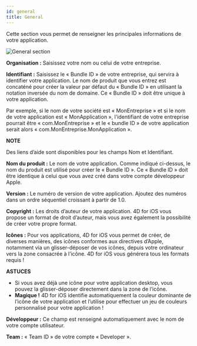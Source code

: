 ```yaml
---
id: general
title: General
---
```


Cette section vous permet de renseigner les principales informations de votre application.

![General section](assets/fr/project-editor/General-section-4D-for-iOS.png)

**Organisation :** Saisissez votre nom ou celui de votre entreprise.

**Identifiant :** Saisissez le « Bundle ID » de votre entreprise, qui servira à identifier votre application. Le nom de produit que vous entrez est concaténé pour créer la valeur par défaut du « Bundle ID » en utilisant la notation inversée du nom de domaine. Ce « Bundle ID » doit être unique à votre application.

Par exemple, si le nom de votre société est « MonEntreprise » et si le nom de votre application est « MonApplication », l'identifiant de votre entreprise pourrait être « com.MonEntreprise » et le « bundle ID » de votre application serait alors « com.MonEntreprise.MonApplication ».<div class = "tips"> 

**NOTE**

Des liens d’aide sont disponibles pour les champs Nom et Identifiant.</div> 

**Nom du produit :** Le nom de votre application. Comme indiqué ci-dessus, le nom du produit est utilisé pour créer le « Bundle ID ». Ce « Bundle ID » doit être identique à celui que vous avez créé dans votre compte développeur Apple.

**Version :** Le numéro de version de votre application. Ajoutez des numéros dans un ordre séquentiel croissant à partir de 1.0.

**Copyright :** Les droits d’auteur de votre application. 4D for iOS vous propose un format de droit d’auteur, mais vous avez également la possibilité de créer votre propre format.

**Icônes :** Pour vos applications, 4D for iOS vous permet de créer, de diverses manières, des icônes conformes aux directives d’Apple, notamment via un glisser-déposer de vos icônes, depuis votre ordinateur vers la zone consacrée à l’icône. 4D for iOS vous générera tous les formats requis !<div class = "tips"> 

**ASTUCES**

* Si vous avez déjà une icône pour votre application desktop, vous pouvez la glisser-déposer directement dans la zone de l’icône.
* **Magique !** 4D for iOS identifie automatiquement la couleur dominante de l’icône de votre application et l’utilise pour effectuer un jeu de couleurs personnalisé pour votre application !</div> 

**Développeur :** Ce champ est renseigné automatiquement avec le nom de votre compte utilisateur.

**Team :** « Team ID » de votre compte « Developer ».